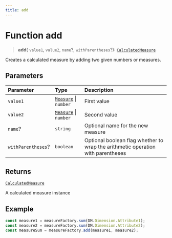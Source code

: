 ```yaml
---
title: add
---
```


# Function add

> **add**(
  `value1`,
  `value2`,
  `name`?,
  `withParentheses`?): [`CalculatedMeasure`](../../../interfaces/interface.CalculatedMeasure.md)

Creates a calculated measure by adding two given numbers or measures.

## Parameters

| Parameter | Type | Description |
| :------ | :------ | :------ |
| `value1` | [`Measure`](../../../interfaces/interface.Measure.md) \| `number` | First value |
| `value2` | [`Measure`](../../../interfaces/interface.Measure.md) \| `number` | Second value |
| `name`? | `string` | Optional name for the new measure |
| `withParentheses`? | `boolean` | Optional boolean flag whether to wrap the arithmetic operation with parentheses |

## Returns

[`CalculatedMeasure`](../../../interfaces/interface.CalculatedMeasure.md)

A calculated measure instance

## Example

```ts
const measure1 = measureFactory.sum(DM.Dimension.Attribute1);
const measure2 = measureFactory.sum(DM.Dimension.Attribute2);
const measureSum = measureFactory.add(measure1, measure2);
```
